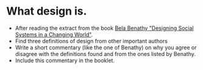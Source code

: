 # What design is.

- After reading the extract from the book [Bela Benathy "Designing Social Systems in a Changing World"](http://www.dan.sv.it/dan/teaching/dm2104f20/whatisdesign#whatisdesign).
- Find three definitions of design from other important authors
- Write a short commentary (like the one of Benathy) on why you agree or disagree with the definitions found and from the ones listed by Benathy.
- Include this commentary in the booklet. 
